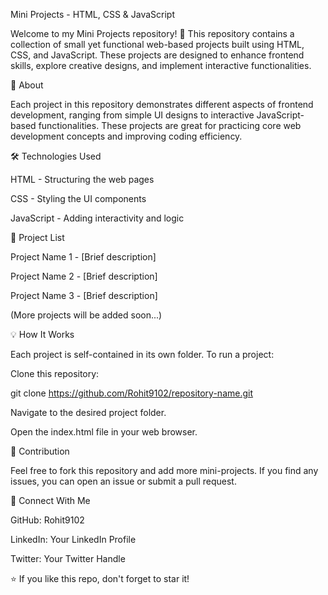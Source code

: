 Mini Projects - HTML, CSS & JavaScript

Welcome to my Mini Projects repository! 🚀 This repository contains a collection of small yet functional web-based projects built using HTML, CSS, and JavaScript. These projects are designed to enhance frontend skills, explore creative designs, and implement interactive functionalities.

📌 About

Each project in this repository demonstrates different aspects of frontend development, ranging from simple UI designs to interactive JavaScript-based functionalities. These projects are great for practicing core web development concepts and improving coding efficiency.

🛠️ Technologies Used

HTML - Structuring the web pages

CSS - Styling the UI components

JavaScript - Adding interactivity and logic

📂 Project List

Project Name 1 - [Brief description]

Project Name 2 - [Brief description]

Project Name 3 - [Brief description]

(More projects will be added soon...)

💡 How It Works

Each project is self-contained in its own folder. To run a project:

Clone this repository:

git clone https://github.com/Rohit9102/repository-name.git

Navigate to the desired project folder.

Open the index.html file in your web browser.

🚀 Contribution

Feel free to fork this repository and add more mini-projects. If you find any issues, you can open an issue or submit a pull request.

📢 Connect With Me

GitHub: Rohit9102

LinkedIn: Your LinkedIn Profile

Twitter: Your Twitter Handle

⭐ If you like this repo, don't forget to star it!
